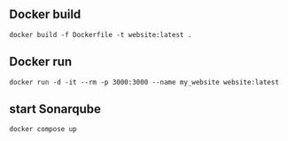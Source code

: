## Docker build

```shell
docker build -f Dockerfile -t website:latest .
```

## Docker run

```shell
docker run -d -it --rm -p 3000:3000 --name my_website website:latest
```

## start Sonarqube

```shell
docker compose up
```